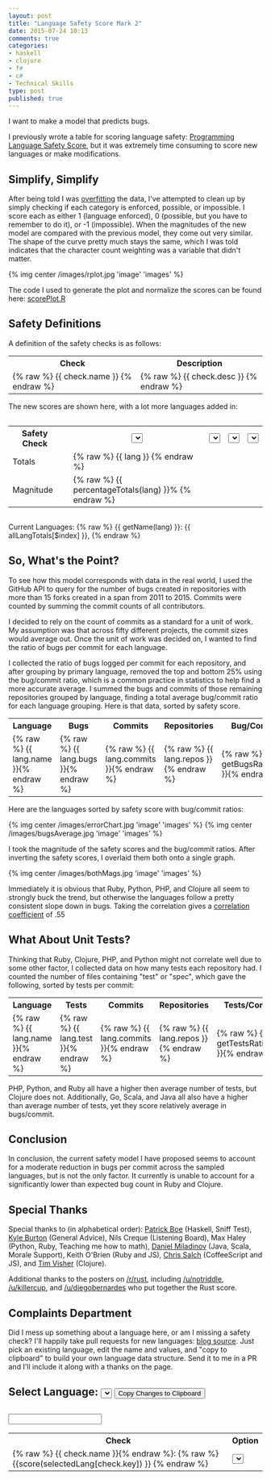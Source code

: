 ```yaml
---
layout: post
title: "Language Safety Score Mark 2"
date: 2015-07-24 10:13
comments: true
categories: 
- haskell
- clojure
- f#
- c#
- Technical Skills
type: post
published: true
---
```


I want to make a model that predicts bugs.

I previously wrote a table for scoring language safety:
[Programming Language Safety Score](http://deliberate-software.com/programming-language-safety-algorithm/),
but it was extremely time consuming to score new languages or make modifications.

## Simplify, Simplify

After being told I was [overfitting](https://en.wikipedia.org/wiki/Overfitting)
the data, I've attempted to clean up by simply checking if each category is
enforced, possible, or impossible. I score each as either 1 (language enforced),
0 (possible, but you have to remember to do it), or -1 (impossible). When the
magnitudes of the new model are compared with the previous model, they come out
very similar. The shape of the curve pretty much stays the same, which I was
told indicates that the character count weighting was a variable that didn't
matter. 

{% img center /images/rplot.jpg 'image' 'images' %}

The code I used to generate the plot and normalize the scores can be found here:
[scorePlot.R](https://github.com/steveshogren/datasciencecoursera/blob/817dec79e36b6e9a6c5a8fd5700aff7cc394b9d4/scoreplot.R)

## Safety Definitions

A definition of the safety checks is as follows:

<div ng-app="TableApp2">
<div ng-controller="TableCtrl">
<table class="langtable">
<tr><th>Check</th> <th>Description</th></tr>
<tr ng-repeat="check in langChecks">
<td>{% raw %} {{ check.name }} {% endraw %}</td>
<td> {% raw %} {{ check.desc }} {% endraw %} </td>
</tr>
</table>

The new scores are shown here, with a lot more languages added in:

<p class="lead">
<div style="overflow-x:scroll">
<table class="langtable">
<tr>
<th>Safety Check</th>
<th></th>
<th>
<select ng-options="getName(lang) for lang in allLanguages" ng-model="languages[0]"></select>
</th>
<th>
<select ng-options="getName(lang) for lang in allLanguages" ng-model="languages[1]"></select>
</th>
<th>
<select ng-options="getName(lang) for lang in allLanguages" ng-model="languages[2]"></select>
</th>
<th>
<select ng-options="getName(lang) for lang in allLanguages" ng-model="languages[3]"></select>
</th>
</tr>
<tr ng-repeat="check in langChecks" score-row name="check.name" row-key="check.key"></tr>
<tr class="totals"><td>Totals</td>
<td></td>
<td ng-repeat="lang in langTotals track by $index">
{% raw %} {{ lang }} {% endraw %}
</td>
</tr>
<tr class="totals"><td>Magnitude</td>
<td></td>
<td ng-repeat="lang in langTotals track by $index">
{% raw %} {{ percentageTotals(lang) }}% {% endraw %}
</td>
</tr>
</table>
</div>

Current Languages:
<span ng-repeat="lang in allLanguages">
{% raw %} {{ getName(lang) }}: {{ allLangTotals[$index] }}, {% endraw %}
</select>


## So, What's the Point?

To see how this model corresponds with data in the real world, I used the GitHub
API to query for the number of bugs created in repositories with more than 15
forks created in a span from 2011 to 2015. Commits were counted by summing the
commit counts of all contributors.

I decided to rely on the count of commits as a standard for a unit of work. My
assumption was that across fifty different projects, the commit sizes would
average out. Once the unit of work was decided on, I wanted to find the ratio of
bugs per commit for each language.

I collected the ratio of bugs logged per commit for each repository, and after
grouping by primary language, removed the top and bottom 25% using the
bug/commit ratio, which is a common practice in statistics to help find a more
accurate average. I summed the bugs and commits of those remaining repositories
grouped by language, finding a total average bug/commit ratio for each language
grouping. Here is that data, sorted by safety score.

<table class="langtable">
<tr><th>Language</th>
<th>Bugs</th>
<th>Commits</th>
<th>Repositories</th>
<th>Bug/Commits</th>
<tr ng-repeat="lang in languageRatios">
<td>{% raw %} {{ lang.name }}{% endraw %} </td>
<td>{% raw %} {{ lang.bugs }}{% endraw %} </td>
<td>{% raw %} {{ lang.commits }}{% endraw %} </td>
<td>{% raw %} {{ lang.repos }}{% endraw %} </td>
<td>{% raw %} {{ getBugsRatio(lang) }}{% endraw %} </td>
</tr>
</table>

Here are the languages sorted by safety score with bug/commit ratios:

{% img center /images/errorChart.jpg 'image' 'images' %}
{% img center /images/bugsAverage.jpg 'image' 'images' %}

I took the magnitude of the safety scores and the bug/commit ratios. After
inverting the safety scores, I overlaid them both onto a single graph.

{% img center /images/bothMags.jpg 'image' 'images' %}

Immediately it is obvious that Ruby, Python, PHP, and Clojure all seem to strongly
buck the trend, but otherwise the languages follow a pretty consistent slope
down in bugs. Taking the correlation gives a
[correlation coefficient](https://en.wikipedia.org/wiki/Pearson_product-moment_correlation_coefficient)
of .55

## What About Unit Tests?

Thinking that Ruby, Clojure, PHP, and Python might not correlate well due to some
other factor, I collected data on how many tests each repository had. I counted
the number of files containing "test" or "spec", which gave the following,
sorted by tests per commit:

<table class="langtable">
<tr><th>Language</th>
<th>Tests</th>
<th>Commits</th>
<th>Repositories</th>
<th>Tests/Commits</th></tr>
<tr ng-repeat="lang in sorter(languageRatios)">
<td>{% raw %} {{ lang.name }}{% endraw %} </td>
<td>{% raw %} {{ lang.test }}{% endraw %} </td>
<td>{% raw %} {{ lang.commits }}{% endraw %} </td>
<td>{% raw %} {{ lang.repos }}{% endraw %} </td>
<td>{% raw %} {{ getTestsRatio(lang) }}{% endraw %} </td>
</tr>
</table>

PHP, Python, and Ruby all have a higher then average number of tests, but
Clojure does not. Additionally, Go, Scala, and Java all also have a higher than
average number of tests, yet they score relatively average in bugs/commit.

## Conclusion

In conclusion, the current safety model I have proposed seems to account for a
moderate reduction in bugs per commit across the sampled languages, but is not
the only factor. It currently is unable to account for a significantly lower
than expected bug count in Ruby and Clojure.

## Special Thanks

Special thanks to (in alphabetical order):
[Patrick Boe](https://twitter.com/traffichazard/) (Haskell, Sniff Test),
[Kyle Burton](http://asymmetrical-view.com/) (General Advice),
Nils Creque (Listening Board), 
Max Haley (Python, Ruby, Teaching me how to math),
[Daniel Miladinov](https://github.com/danielmiladinov) (Java, Scala, Morale Support),
Keith O'Brien (Ruby and JS),
[Chris Salch](https://github.com/arlaneenalra) (CoffeeScript and JS),
and [Tim Visher](https://github.com/timvisher) (Clojure).

Additional thanks to the posters on
[/r/rust](https://www.reddit.com/r/rust/comments/3egx49/language_safety_score_mark_2/),
including [/u/notriddle](https://www.reddit.com/user/notriddle),
[/u/killercup](https://www.reddit.com/user/killercup), and
[/u/diegobernardes](https://www.reddit.com/user/diegobernardes) who put together the Rust score.


## Complaints Department

Did I mess up something about a language here, or am I missing a safety check? I'll happily take pull
requests for new languages:
[blog source](https://github.com/steveshogren/blog-source/blob/master/source/javascripts/sliders2.js). Just
pick an existing language, edit the name and values, and "copy to clipboard" to
build your own language data structure. Send it to me in a PR and I'll include
it along with a thanks on the page.

<div ng-show="showRealName">
<h2>Select Language:
<select ng-options="lang.name for lang in allLanguages" ng-model="selectedLang"></select>
<button ng-click="copyToClipboard(selectedLang)">Copy Changes to Clipboard</button>
</h2>
<h2><input ng-model="selectedLang.name"></input></h2>
<table class="langtable">
<tr><th>Check</th><th>Option</th></tr>
<tr ng-repeat="check in langChecks">
<td style="background-color:{% raw %} {{scoreClass(score(selectedLang[check.key]))}} {% endraw %}">
{% raw %} {{ check.name }}{% endraw %}: {% raw %} {{score(selectedLang[check.key]) }} {% endraw %}
</td>
<td>
<select ng-options="enforcedNice(e) for e in enforcedTypes" ng-model="selectedLang[check.key].enforced"></select>
</td>
</tr>
</table>
